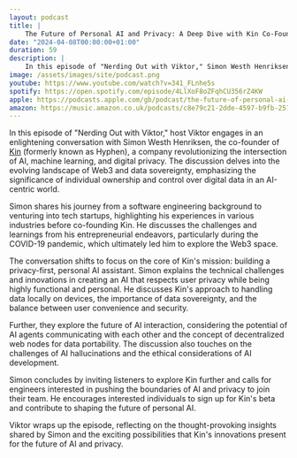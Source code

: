 ```yaml
---
layout: podcast
title: |
    The Future of Personal AI and Privacy: A Deep Dive with Kin Co-Founder Simon Westh Henriksen
date: "2024-04-08T00:00:00+01:00"
duration: 59
description: |
    In this episode of "Nerding Out with Viktor," Simon Westh Henriksen, co-founder of Kin, discusses the intersection of AI, machine learning, and digital privacy, emphasizing data sovereignty and the development of a privacy-first personal AI assistant, while exploring future AI interactions, decentralized web nodes, and ethical considerations in AI development.
image: /assets/images/site/podcast.png
youtube: https://www.youtube.com/watch?v=341_FLnhe5s
spotify: https://open.spotify.com/episode/4LlXoF8oZFqhCU356rZ4KW
apple: https://podcasts.apple.com/gb/podcast/the-future-of-personal-ai-and-privacy-a-deep/id1722663295?i=1000651715829
amazon: https://music.amazon.co.uk/podcasts/c8e79c21-2dde-4597-b9fb-257ecbc2bf29/episodes/9da16f7c-d7b5-4cbf-9fce-16a1c43bf5e8/nerding-out-with-viktor-the-future-of-personal-ai-and-privacy-a-deep-dive-with-kin-co-founder-simon-westh-henriksen
---
```


In this episode of "Nerding Out with Viktor," host Viktor engages in an enlightening conversation with Simon Westh Henriksen, the co-founder of [Kin](https://mykin.ai/) (formerly known as Hyphen), a company revolutionizing the intersection of AI, machine learning, and digital privacy. The discussion delves into the evolving landscape of Web3 and data sovereignty, emphasizing the significance of individual ownership and control over digital data in an AI-centric world.

Simon shares his journey from a software engineering background to venturing into tech startups, highlighting his experiences in various industries before co-founding Kin. He discusses the challenges and learnings from his entrepreneurial endeavors, particularly during the COVID-19 pandemic, which ultimately led him to explore the Web3 space.

The conversation shifts to focus on the core of Kin's mission: building a privacy-first, personal AI assistant. Simon explains the technical challenges and innovations in creating an AI that respects user privacy while being highly functional and personal. He discusses Kin's approach to handling data locally on devices, the importance of data sovereignty, and the balance between user convenience and security.

Further, they explore the future of AI interaction, considering the potential of AI agents communicating with each other and the concept of decentralized web nodes for data portability. The discussion also touches on the challenges of AI hallucinations and the ethical considerations of AI development.

Simon concludes by inviting listeners to explore Kin further and calls for engineers interested in pushing the boundaries of AI and privacy to join their team. He encourages interested individuals to sign up for Kin's beta and contribute to shaping the future of personal AI.

Viktor wraps up the episode, reflecting on the thought-provoking insights shared by Simon and the exciting possibilities that Kin's innovations present for the future of AI and privacy.
